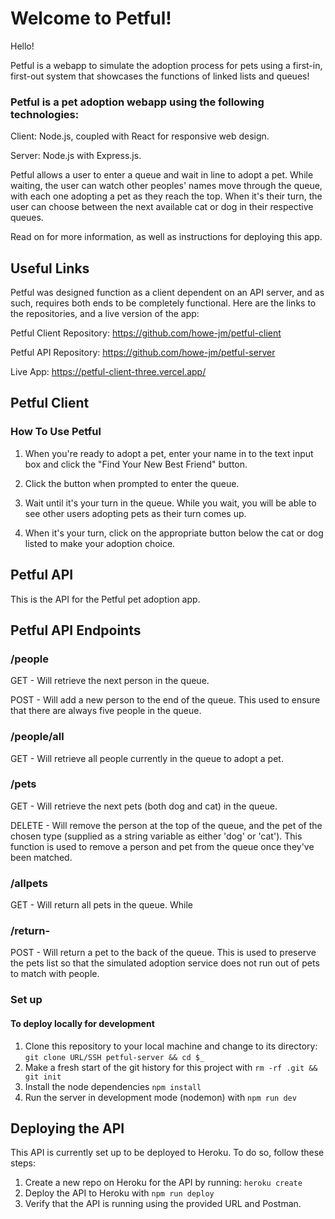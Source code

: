 # Welcome to Petful!

Hello!

Petful is a webapp to simulate the adoption process for pets using a first-in, first-out system that showcases the functions of linked lists and queues!

### Petful is a pet adoption webapp using the following technologies:

Client: Node.js, coupled with React for responsive web design.

Server: Node.js with Express.js.

Petful allows a user to enter a queue and wait in line to adopt a pet. While waiting, the user can watch other peoples' names move through the queue, with each one adopting a pet as they reach the top. When it's their turn, the user can choose between the next available cat or dog in their respective queues.

Read on for more information, as well as instructions for deploying this app.


## Useful Links

Petful was designed function as a client dependent on an API server, and as such, requires both ends to be completely functional. Here are the links to the repositories, and a live version of the app:

Petful Client Repository: https://github.com/howe-jm/petful-client

Petful API Repository: https://github.com/howe-jm/petful-server

Live App: https://petful-client-three.vercel.app/

## Petful Client

### How To Use Petful

1. When you're ready to adopt a pet, enter your name in to the text input box and click the "Find Your New Best Friend" button.

2. Click the button when prompted to enter the queue.

3. Wait until it's your turn in the queue. While you wait, you will be able to see other users adopting pets as their turn comes up.

4. When it's your turn, click on the appropriate button below the cat or dog listed to make your adoption choice.


## Petful API

This is the API for the Petful pet adoption app.

## Petful API Endpoints
### /people

GET - Will retrieve the next person in the queue.

POST - Will add a new person to the end of the queue. This used to ensure that there are always five people in the queue.

### /people/all

GET - Will retrieve all people currently in the queue to adopt a pet.

### /pets

GET - Will retrieve the next pets (both dog and cat) in the queue.

DELETE - Will remove the person at the top of the queue, and the pet of the chosen type (supplied as a string variable as either 'dog' or 'cat'). This function is used to remove a person and pet from the queue once they've been matched.

### /allpets

GET - Will return all pets in the queue. While

### /return-

POST - Will return a pet to the back of the queue. This is used to preserve the pets list so that the simulated adoption service does not run out of pets to match with people.

### 


### Set up

#### To deploy locally for development

1. Clone this repository to your local machine and change to its directory: `git clone URL/SSH petful-server && cd $_`
2. Make a fresh start of the git history for this project with `rm -rf .git && git init`
3. Install the node dependencies `npm install`
4. Run the server in development mode (nodemon) with `npm run dev`


## Deploying the API

This API is currently set up to be deployed to Heroku. To do so, follow these steps:

1. Create a new repo on Heroku for the API by running: `heroku create`
2. Deploy the API to Heroku with `npm run deploy`
3. Verify that the API is running using the provided URL and Postman.
